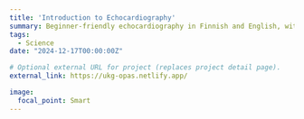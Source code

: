 ```yaml
---
title: 'Introduction to Echocardiography'
summary: Beginner-friendly echocardiography in Finnish and English, with the Philips CX50 cardiac ultrasound machine.
tags:
  - Science
date: "2024-12-17T00:00:00Z"

# Optional external URL for project (replaces project detail page).
external_link: https://ukg-opas.netlify.app/

image:
  focal_point: Smart
---
```

